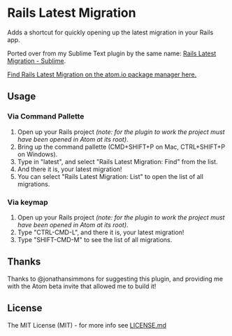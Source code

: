 # Rails Latest Migration

Adds a shortcut for quickly opening up the latest migration in your Rails app.

Ported over from my Sublime Text plugin by the same name: [Rails Latest Migration - Sublime](https://github.com/alexpls/Rails-Latest-Migration).

[Find Rails Latest Migration on the atom.io package manager here.](https://atom.io/packages/rails-latest-migration)

Usage
--
### Via Command Pallette
1. Open up your Rails project *(note: for the plugin to work the project must have been opened in Atom at its root)*.
2. Bring up the command pallette (CMD+SHIFT+P on Mac, CTRL+SHIFT+P on Windows).
3. Type in "latest", and select "Rails Latest Migration: Find" from the list.
4. And there it is, your latest migration!
5. You can select "Rails Latest Migration: List" to open the list of all migrations.

### Via keymap
1. Open up your Rails project *(note: for the plugin to work the project must have been opened in Atom at its root)*.
2. Type "CTRL-CMD-L", and there it is, your latest migration!
3. Type "SHIFT-CMD-M" to see the list of all migrations.

Thanks
--
Thanks to @jonathansimmons for suggesting this plugin, and providing me with the Atom beta invite that allowed me to build it!

License
--
The MIT License (MIT) - for more info see [LICENSE.md](https://github.com/alexpls/rails-latest-migration-atom/blob/master/LICENSE.md)
